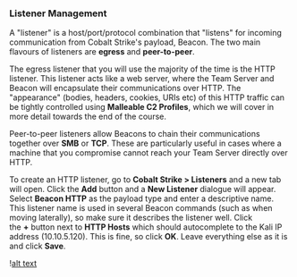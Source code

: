 ### Listener Management

A "listener" is a host/port/protocol combination that "listens" for incoming communication from Cobalt Strike's payload, Beacon. The two main flavours of listeners are **egress** and **peer-to-peer**.

The egress listener that you will use the majority of the time is the HTTP listener. This listener acts like a web server, where the Team Server and Beacon will encapsulate their communications over HTTP. The "appearance" (bodies, headers, cookies, URIs etc) of this HTTP traffic can be tightly controlled using **Malleable C2 Profiles**, which we will cover in more detail towards the end of the course.

Peer-to-peer listeners allow Beacons to chain their communications together over **SMB** or **TCP**. These are particularly useful in cases where a machine that you compromise cannot reach your Team Server directly over HTTP.

To create an HTTP listener, go to **Cobalt Strike > Listeners** and a new tab will open. Click the **Add** button and a **New Listener** dialogue will appear. Select **Beacon HTTP** as the payload type and enter a descriptive name. This listener name is used in several Beacon commands (such as when moving laterally), so make sure it describes the listener well. Click the **\+** button next to **HTTP Hosts** which should autocomplete to the Kali IP address (10.10.5.120). This is fine, so click **OK**. Leave everything else as it is and click **Save**.

\![alt text](file:///android_asset/20220831112339.png)